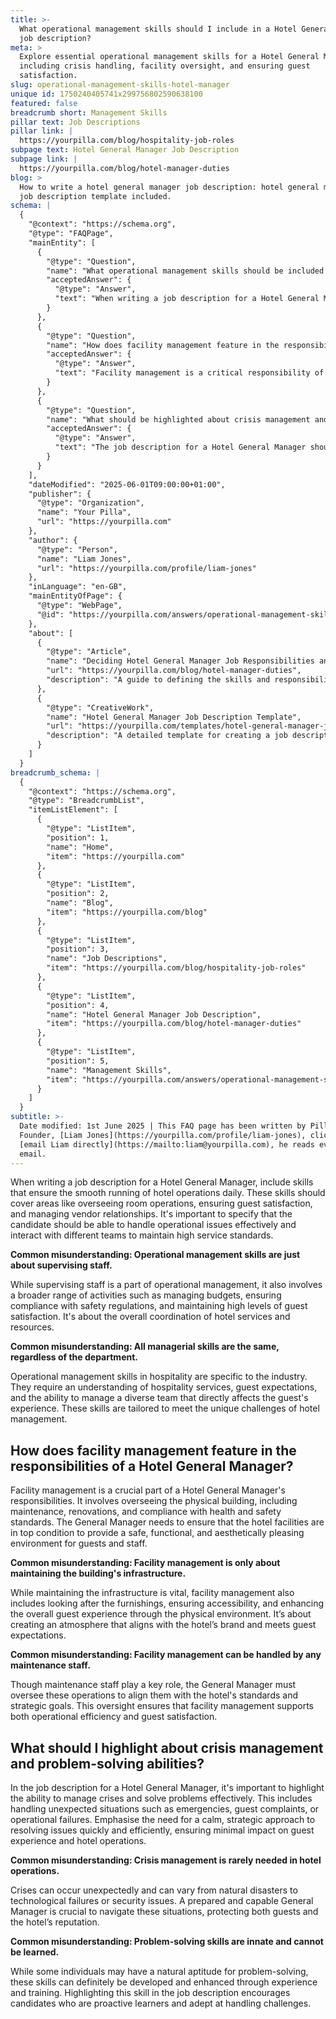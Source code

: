 ```yaml
---
title: >-
  What operational management skills should I include in a Hotel General Manager
  job description?
meta: >
  Explore essential operational management skills for a Hotel General Manager,
  including crisis handling, facility oversight, and ensuring guest
  satisfaction.
slug: operational-management-skills-hotel-manager
unique id: 1750240405741x299756802590638100
featured: false
breadcrumb short: Management Skills
pillar text: Job Descriptions
pillar link: |
  https://yourpilla.com/blog/hospitality-job-roles
subpage text: Hotel General Manager Job Description
subpage link: |
  https://yourpilla.com/blog/hotel-manager-duties
blog: >
  How to write a hotel general manager job description: hotel general manager
  job description template included.
schema: |
  {
    "@context": "https://schema.org",
    "@type": "FAQPage",
    "mainEntity": [
      {
        "@type": "Question",
        "name": "What operational management skills should be included in a Hotel General Manager job description?",
        "acceptedAnswer": {
          "@type": "Answer",
          "text": "When writing a job description for a Hotel General Manager, include skills that ensure the efficient daily operation of the hotel. These skills should encompass managing room operations, ensuring guest satisfaction, and handling vendor relationships. Additionally, the candidate should be capable of addressing operational challenges effectively and collaborating with various teams to uphold high service standards."
        }
      },
      {
        "@type": "Question",
        "name": "How does facility management feature in the responsibilities of a Hotel General Manager?",
        "acceptedAnswer": {
          "@type": "Answer",
          "text": "Facility management is a critical responsibility of a Hotel General Manager, involving the oversight of the physical premises, including maintenance, renovations, and compliance with health and safety standards. The manager ensures the hotel facilities are in excellent condition, providing a safe, functional, and appealing environment for both guests and staff."
        }
      },
      {
        "@type": "Question",
        "name": "What should be highlighted about crisis management and problem-solving abilities in a Hotel General Manager's job description?",
        "acceptedAnswer": {
          "@type": "Answer",
          "text": "The job description for a Hotel General Manager should emphasize the ability to effectively manage crises and solve problems. This includes handling emergencies, guest complaints, and operational failures with a strategic and calm approach, aiming to resolve issues swiftly to minimize the impact on hotel operations and guest experience."
        }
      }
    ],
    "dateModified": "2025-06-01T09:00:00+01:00",
    "publisher": {
      "@type": "Organization",
      "name": "Your Pilla",
      "url": "https://yourpilla.com"
    },
    "author": {
      "@type": "Person",
      "name": "Liam Jones",
      "url": "https://yourpilla.com/profile/liam-jones"
    },
    "inLanguage": "en-GB",
    "mainEntityOfPage": {
      "@type": "WebPage",
      "@id": "https://yourpilla.com/answers/operational-management-skills-hotel-manager"
    },
    "about": [
      {
        "@type": "Article",
        "name": "Deciding Hotel General Manager Job Responsibilities and Skills",
        "url": "https://yourpilla.com/blog/hotel-manager-duties",
        "description": "A guide to defining the skills and responsibilities needed from a Hotel General Manager."
      },
      {
        "@type": "CreativeWork",
        "name": "Hotel General Manager Job Description Template",
        "url": "https://yourpilla.com/templates/hotel-general-manager-job-description",
        "description": "A detailed template for creating a job description for a Hotel General Manager position."
      }
    ]
  }
breadcrumb_schema: |
  {
    "@context": "https://schema.org",
    "@type": "BreadcrumbList",
    "itemListElement": [
      {
        "@type": "ListItem",
        "position": 1,
        "name": "Home",
        "item": "https://yourpilla.com"
      },
      {
        "@type": "ListItem",
        "position": 2,
        "name": "Blog",
        "item": "https://yourpilla.com/blog"
      },
      {
        "@type": "ListItem",
        "position": 3,
        "name": "Job Descriptions",
        "item": "https://yourpilla.com/blog/hospitality-job-roles"
      },
      {
        "@type": "ListItem",
        "position": 4,
        "name": "Hotel General Manager Job Description",
        "item": "https://yourpilla.com/blog/hotel-manager-duties"
      },
      {
        "@type": "ListItem",
        "position": 5,
        "name": "Management Skills",
        "item": "https://yourpilla.com/answers/operational-management-skills-hotel-manager"
      }
    ]
  }
subtitle: >-
  Date modified: 1st June 2025 | This FAQ page has been written by Pilla
  Founder, [Liam Jones](https://yourpilla.com/profile/liam-jones), click to
  [email Liam directly](https://mailto:liam@yourpilla.com), he reads every
  email.
---
```

When writing a job description for a Hotel General Manager, include skills that ensure the smooth running of hotel operations daily. These skills should cover areas like overseeing room operations, ensuring guest satisfaction, and managing vendor relationships. It's important to specify that the candidate should be able to handle operational issues effectively and interact with different teams to maintain high service standards.

**Common misunderstanding: Operational management skills are just about supervising staff.**

While supervising staff is a part of operational management, it also involves a broader range of activities such as managing budgets, ensuring compliance with safety regulations, and maintaining high levels of guest satisfaction. It's about the overall coordination of hotel services and resources.

**Common misunderstanding: All managerial skills are the same, regardless of the department.**

Operational management skills in hospitality are specific to the industry. They require an understanding of hospitality services, guest expectations, and the ability to manage a diverse team that directly affects the guest's experience. These skills are tailored to meet the unique challenges of hotel management.

## How does facility management feature in the responsibilities of a Hotel General Manager?

Facility management is a crucial part of a Hotel General Manager's responsibilities. It involves overseeing the physical building, including maintenance, renovations, and compliance with health and safety standards. The General Manager needs to ensure that the hotel facilities are in top condition to provide a safe, functional, and aesthetically pleasing environment for guests and staff.

**Common misunderstanding: Facility management is only about maintaining the building's infrastructure.**

While maintaining the infrastructure is vital, facility management also includes looking after the furnishings, ensuring accessibility, and enhancing the overall guest experience through the physical environment. It’s about creating an atmosphere that aligns with the hotel’s brand and meets guest expectations.

**Common misunderstanding: Facility management can be handled by any maintenance staff.**

Though maintenance staff play a key role, the General Manager must oversee these operations to align them with the hotel's standards and strategic goals. This oversight ensures that facility management supports both operational efficiency and guest satisfaction.

## What should I highlight about crisis management and problem-solving abilities?

In the job description for a Hotel General Manager, it's important to highlight the ability to manage crises and solve problems effectively. This includes handling unexpected situations such as emergencies, guest complaints, or operational failures. Emphasise the need for a calm, strategic approach to resolving issues quickly and efficiently, ensuring minimal impact on guest experience and hotel operations.

**Common misunderstanding: Crisis management is rarely needed in hotel operations.**

Crises can occur unexpectedly and can vary from natural disasters to technological failures or security issues. A prepared and capable General Manager is crucial to navigate these situations, protecting both guests and the hotel’s reputation.

**Common misunderstanding: Problem-solving skills are innate and cannot be learned.**

While some individuals may have a natural aptitude for problem-solving, these skills can definitely be developed and enhanced through experience and training. Highlighting this skill in the job description encourages candidates who are proactive learners and adept at handling challenges.
